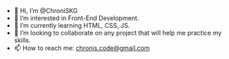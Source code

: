 - 👋 Hi, I’m @ChroniSKG
- 👀 I’m interested in Front-End Development.
- 🌱 I’m currently learning HTML, CSS, JS.
- 💞️ I’m looking to collaborate on any project that will help me practice my skills.
- 📫 How to reach me: chronis.code@gmail.com

<!---
ChroniSKG/ChroniSKG is a ✨ special ✨ repository because its `README.md` (this file) appears on your GitHub profile.
You can click the Preview link to take a look at your changes.
--->
